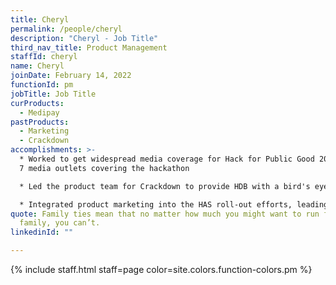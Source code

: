 ```yaml
---
title: Cheryl
permalink: /people/cheryl
description: "Cheryl - Job Title"
third_nav_title: Product Management
staffId: cheryl
name: Cheryl
joinDate: February 14, 2022
functionId: pm
jobTitle: Job Title
curProducts:
  - Medipay
pastProducts:
  - Marketing
  - Crackdown
accomplishments: >-
  * Worked to get widespread media coverage for Hack for Public Good 2023, with
  7 media outlets covering the hackathon

  * Led the product team for Crackdown to provide HDB with a bird's eye view of unauthorised HDB rentals in Singapore

  * Integrated product marketing into the HAS roll-out efforts, leading to widespread media coverage and marketing events to accelerate vaccine appointment booking
quote: Family ties mean that no matter how much you might want to run from your
  family, you can’t.
linkedinId: ""

---
```


{% include staff.html staff=page color=site.colors.function-colors.pm %}
